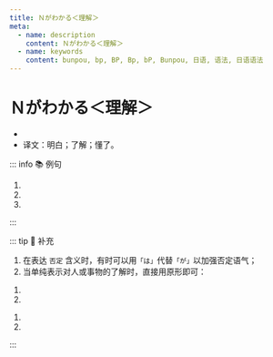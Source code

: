 ```yaml
---
title: Ｎがわかる＜理解＞
meta:
  - name: description
    content: Ｎがわかる＜理解＞
  - name: keywords
    content: bunpou, bp, BP, Bp, bP, Bunpou, 日语, 语法, 日语语法
---
```


# Ｎがわかる＜理解＞

* <grammer-content sentence="意义：表示对人或事物的了解，人或事物一般用**「が」**表示，**用来提示了解的对象。**" />
* 译文：明白；了解；懂了。

::: info :books: 例句

1. <grammer-content id='1-8-3-0' sentence="このオンライン[決済/けっさい]**がわからない**んです。" trans="我不知道这个网上支付。" />
2. <grammer-content id='1-8-3-1' sentence="この[漢字/かんじ]の[意味/いみ]**がわがりますか**。" trans="理解这个汉字的意思了么。" />
3. <grammer-content id='1-8-3-2' sentence="あの[人/ひと]はフランス[語/ご]**がわかる**。" trans="他懂法语。" />

:::

::: tip :bookmark: 补充

1. 在表达 `否定` 含义时，有时可以用`「は」`代替`「が」`以加强否定语气；
2. 当单纯表示对人或事物的了解时，直接用原形即可：

<div class="bunpou-block">

1. <grammer-content id='1-8-3-3' sentence="[鈴木/すずき]さんは[中国/ちゅうごく]の[文化/ぶんか]**がわかります**。" trans="铃木懂中国文化。" />
2. <grammer-content id='1-8-3-4' sentence="[私/わたし]はフランス[語/ご]**がわかる**。" trans="我懂法语。" />

</div>

<grammer-content sentence="3. 当使用 **持续体** 时，会有一种**自认为对某事早已了解，对他人所言表现出轻蔑或不耐烦的情感**。" />

<div class="bunpou-block">

   <grammer-content id='1-8-3-5' sentence="A: [今日/きょう]は[早/はや]く[帰/かえ]ってください。" trans="今天请你早点儿回来。" />
   <grammer-content id='1-8-3-6' sentence="B: **わかっている！**" trans="我知道了！" />

</div>

<grammer-content sentence="4. 当使用过去式时，表示**理解了对方所说的话**。也可以在对方对自己**阐述建议，寻求帮助，提出要求时**使用，**表示应允**。" />

<div class="bunpou-block">

1. <grammer-content id='1-8-3-7' sentence="A: [今日/きょう]は[天安門/てんあんもん]、[故宮/こきゅう] 、[景山公園/けいざんこうえん] 、[王府井/ワンフーチン]に[行/い]きましょう。" trans="今天去天安门、故宫、景山公园、王府井。" />
   <grammer-content id='1-8-3-8' sentence="B: **わかりました。**よろしくお[願/ねが]いします。" trans="我知道了。很高兴见到你。" />
2. <grammer-content id='1-8-3-9' sentence="A: [夜/よる][八時/はちじ]までに[宿題/しゅくだい]を[出/だ]してください。" trans="请在晚上八点之前交作业。" />
   <grammer-content id='1-8-3-10' sentence="B: **わかりました。**" trans="好的。" />

</div>

:::
